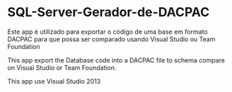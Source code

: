 # SQL-Server-Gerador-de-DACPAC
Este app é utilizado para exportar o código de uma base em formato DACPAC para que possa ser comparado usando Visual Studio ou Team Foundation

This app export the Database code into a DACPAC file to schema compare on Visual Studio or Team Foundation.

This app use Visual Studio 2013

